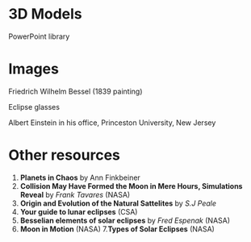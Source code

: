 
# 3D Models
PowerPoint library 

# Images
Friedrich Wilhelm Bessel (1839 painting)

Eclipse glasses

Albert Einstein in his office, Princeston University, New Jersey

# Other resources
1. **Planets in Chaos** by Ann Finkbeiner
2. **Collision May Have Formed the Moon in Mere Hours, Simulations Reveal** by *Frank Tavares* (NASA) 
3. **Origin and Evolution of the Natural Sattelites** by *S.J Peale*
4. **Your guide to lunar eclipses** (CSA)
5. **Besselian elements of solar eclipses** by *Fred Espenak*  (NASA)
6. **Moon in Motion** (NASA)
7.**Types of Solar Eclipses** (NASA)
